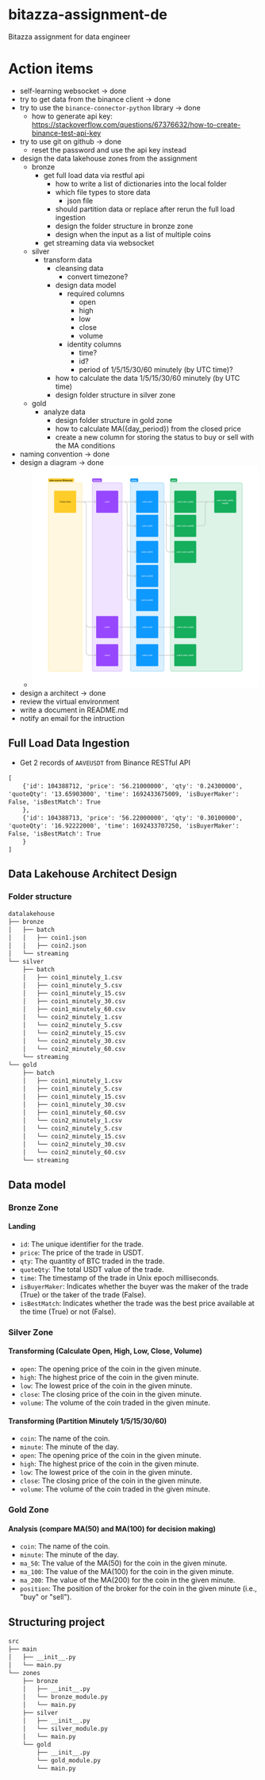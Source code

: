 # bitazza-assignment-de
Bitazza assignment for data engineer

# Action items
- self-learning websocket -> done
- try to get data from the binance client -> done
- try to use the `binance-connector-python` library -> done
    - how to generate api key: https://stackoverflow.com/questions/67376632/how-to-create-binance-test-api-key
- try to use git on github -> done
    - reset the password and use the api key instead
- design the data lakehouse zones from the assignment
    - bronze
        - get full load data via restful api
            - how to write a list of dictionaries into the local folder
            - which file types to store data
                - json file
            - should partition data or replace after rerun the full load ingestion
            - design the folder structure in bronze zone
            - design when the input as a list of multiple coins
        - get streaming data via websocket
    - silver
        - transform data
            - cleansing data
                - convert timezone?
            - design data model
                - required columns
                    - open
                    - high
                    - low
                    - close
                    - volume
                - identity columns
                    - time?
                    - id?
                    - period of 1/5/15/30/60 minutely (by UTC time)?
            - how to calculate the data 1/5/15/30/60 minutely (by UTC time)
            - design folder structure in silver zone
    - gold
        - analyze data
            - design folder structure in gold zone
            - how to calculate MA({day_period}) from the closed price
            - create a new column for storing the status to buy or sell with the MA conditions
- naming convention -> done
- design a diagram -> done
    -  ![diagram v1](./images/bitazza-diagram-v1.jpg)
- design a architect -> done
- review the virtual environment
- write a document in README.md
- notify an email for the intruction

## Full Load Data Ingestion
- Get 2 records of `AAVEUSDT` from Binance RESTful API
```
[
    {'id': 104388712, 'price': '56.21000000', 'qty': '0.24300000', 'quoteQty': '13.65903000', 'time': 1692433675009, 'isBuyerMaker': False, 'isBestMatch': True
    },
    {'id': 104388713, 'price': '56.22000000', 'qty': '0.30100000', 'quoteQty': '16.92222000', 'time': 1692433707250, 'isBuyerMaker': False, 'isBestMatch': True
    }
]
```

## Data Lakehouse Architect Design
### Folder structure
```
datalakehouse
├── bronze
│   ├── batch
│   │   ├── coin1.json
│   │   ├── coin2.json
│   └── streaming
└── silver
    ├── batch
    │   ├── coin1_minutely_1.csv
    │   ├── coin1_minutely_5.csv
    │   ├── coin1_minutely_15.csv
    │   ├── coin1_minutely_30.csv
    │   ├── coin1_minutely_60.csv
    │   └── coin2_minutely_1.csv
    │   └── coin2_minutely_5.csv
    │   └── coin2_minutely_15.csv
    │   └── coin2_minutely_30.csv
    │   └── coin2_minutely_60.csv
    └── streaming
└── gold
    ├── batch
    │   ├── coin1_minutely_1.csv
    │   ├── coin1_minutely_5.csv
    │   ├── coin1_minutely_15.csv
    │   ├── coin1_minutely_30.csv
    │   ├── coin1_minutely_60.csv
    │   └── coin2_minutely_1.csv
    │   └── coin2_minutely_5.csv
    │   └── coin2_minutely_15.csv
    │   └── coin2_minutely_30.csv
    │   └── coin2_minutely_60.csv
    └── streaming
```
## Data model
### Bronze Zone
#### Landing
- `id`: The unique identifier for the trade.
- `price`: The price of the trade in USDT.
- `qty`: The quantity of BTC traded in the trade.
- `quoteQty`: The total USDT value of the trade.
- `time`: The timestamp of the trade in Unix epoch milliseconds.
- `isBuyerMaker`: Indicates whether the buyer was the maker of the trade (True) or the taker of the trade (False).
- `isBestMatch`: Indicates whether the trade was the best price available at the time (True) or not (False).
### Silver Zone
#### Transforming (Calculate Open, High, Low, Close, Volume)
- `open`: The opening price of the coin in the given minute.
- `high`: The highest price of the coin in the given minute.
- `low`: The lowest price of the coin in the given minute.
- `close`: The closing price of the coin in the given minute.
- `volume`: The volume of the coin traded in the given minute.
#### Transforming (Partition Minutely 1/5/15/30/60)
- `coin`: The name of the coin.
- `minute`: The minute of the day.
- `open`: The opening price of the coin in the given minute.
- `high`: The highest price of the coin in the given minute.
- `low`: The lowest price of the coin in the given minute.
- `close`: The closing price of the coin in the given minute.
- `volume`: The volume of the coin traded in the given minute.
### Gold Zone
#### Analysis (compare MA(50) and MA(100) for decision making)
- `coin`: The name of the coin.
- `minute`: The minute of the day.
- `ma_50`: The value of the MA(50) for the coin in the given minute.
- `ma_100`: The value of the MA(100) for the coin in the given minute.
- `ma_200`: The value of the MA(200) for the coin in the given minute.
- `position`: The position of the broker for the coin in the given minute (i.e., "buy" or "sell").

## Structuring project
```
src
├── main
│   ├── __init__.py
│   └── main.py
└── zones
    ├── bronze
    │   ├── __init__.py
    │   └── bronze_module.py
    │   └── main.py
    ├── silver
    │   ├── __init__.py
    │   └── silver_module.py
    │   └── main.py
    └── gold
        ├── __init__.py
        └── gold_module.py
        └── main.py
```